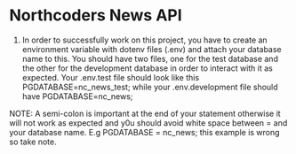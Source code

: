 # Northcoders News API

1. In order to successfully work on this project, you have to create an environment variable with dotenv files (.env) and attach your database name to this. You should have two files, one for the test database and the other for the development database in order to interact with it as expected.
 Your .env.test file should look like this PGDATABASE=nc_news_test; while your .env.development file should have PGDATABASE=nc_news;

NOTE: A semi-colon is important at the end of your statement otherwise it will not work as expected and y0u should avoid white space between = and your database name. E.g PGDATABASE = nc_news; this example is wrong so take note.
